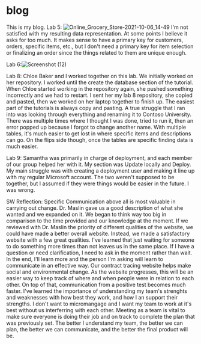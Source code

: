 # blog
This is my blog.
Lab 5:
![Online_Grocery_Store-2021-10-06_14-49](https://user-images.githubusercontent.com/89943052/136273219-ba684721-0e59-4c40-9e23-2b560cfddb22.png)
I'm not satisfied with my resulting data representation. At some points I believe it asks for too much. It makes sense to have a primary key for customers, orders, specific items, etc., but I don't need a primary key for item selection or finalizing an order since the things related to them are unique enough.

Lab 6:![Screenshot (12)](https://user-images.githubusercontent.com/89943052/145680387-0095b174-71d3-4c0e-a7bf-56ae88dfa4b4.png)


Lab 8: Chloe Baker and I worked together on this lab. We initially worked on her repository. I worked until the create the database section of the tutorial. When Chloe started working in the repository again, she pushed something incorrectly and we had to restart. I sent her my lab 8 repository, she copied and pasted, then we worked on her laptop together to finish up. The easiest part of the tutorials is always copy and pasting. A true struggle that I ran into was looking through everything and renaming it to Contoso University. There was multiple times where I thought I was done, tried to run it, then an error popped up because I forgot to change another name. With multiple tables, it's much easier to get lost in where specific items and descriptions can go. On the flips side though, once the tables are specific finding data is much easier.

Lab 9: Samantha was primarily in charge of deployment, and each member of our group helped her with it. My section was Update locally and Deploy. My main struggle was with creating a deployment user and making it line up with my regular Microsoft account. The two weren't supposed to be together, but I assumed if they were things would be easier in the future. I was wrong. 


SW Reflection:
Specific Communication above all is most valuable in carrying out change. Dr. Maslin gave us a good description of what she wanted and we expanded on it. We began to think way too big in comparison to the time provided and our knowledge at the moment. If we reviewed with Dr. Maslin the priority of different qualities of the website, we could have made a better overall website. Instead, we made a satisfactory website with a few great qualities. I've learned that just waiting for someone to do something more times than not leaves us in the same place. If I have a question or need clarification, I need to ask in the moment rather than wait. In the end, I'll learn more and the person I'm asking will learn to communicate in an effective way. Our contract tracing website helps make social and environmental change. As the website progresses, this will be an easier way to keep track of where and when people were in relation to each other. On top of that, communication from a positive test becomes much faster. I've learned the importance of understanding my team's strenghts and weaknesses with how best they work, and how I an support their strengths. I don't want to micromangage and I want my team to work at it's best without us interferring with each other. Meeting as a team is vital to make sure everyone is doing their job and on track to complete the plan that was previously set. The better I understand my team, the better we can plan, the better we can communicate, and the better the final product will be. 
